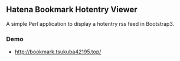 ## Hatena Bookmark Hotentry Viewer

A simple Perl application to display a hotentry rss feed in Bootstrap3.


### Demo

  - http://bookmark.tsukuba42195.top/
